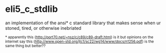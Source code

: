# eli5_c_stdlib
an implementation of the ansi* c standard library that makes sense when ur stoned, tired, or otherwise inebriated

<sup>* apparently this (http://port70.net/~nsz/c/c89/c89-draft.html) is it but opinions on the internet say this (http://www.open-std.org/jtc1/sc22/wg14/www/docs/n1256.pdf) is the same thing but better??</sup>
